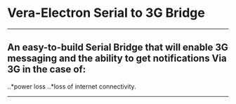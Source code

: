 # Vera-Electron Serial to 3G Bridge
***
## An easy-to-build Serial Bridge that will enable 3G messaging and the ability to get notifications Via 3G in the case of:
..*power loss
..*loss of internet connectivity.
***
